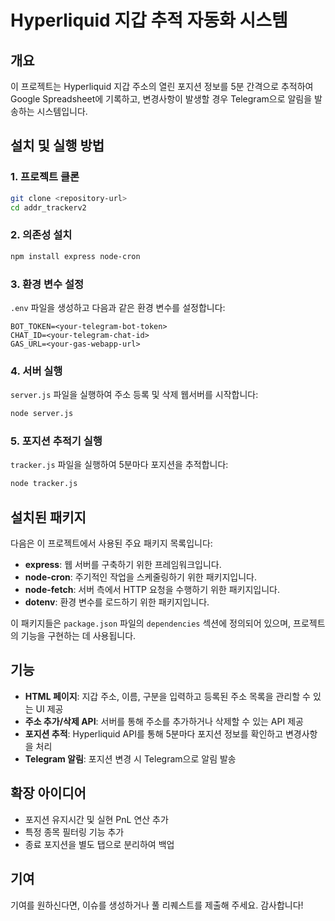 # Hyperliquid 지갑 추적 자동화 시스템

## 개요

이 프로젝트는 Hyperliquid 지갑 주소의 열린 포지션 정보를 5분 간격으로 추적하여 Google Spreadsheet에 기록하고, 변경사항이 발생할 경우 Telegram으로 알림을 발송하는 시스템입니다.

## 설치 및 실행 방법

### 1. 프로젝트 클론
```bash
git clone <repository-url>
cd addr_trackerv2
```

### 2. 의존성 설치
```bash
npm install express node-cron
```

### 3. 환경 변수 설정
`.env` 파일을 생성하고 다음과 같은 환경 변수를 설정합니다:
```
BOT_TOKEN=<your-telegram-bot-token>
CHAT_ID=<your-telegram-chat-id>
GAS_URL=<your-gas-webapp-url>
```

### 4. 서버 실행
`server.js` 파일을 실행하여 주소 등록 및 삭제 웹서버를 시작합니다:
```bash
node server.js
```

### 5. 포지션 추적기 실행
`tracker.js` 파일을 실행하여 5분마다 포지션을 추적합니다:
```bash
node tracker.js
```

## 설치된 패키지

다음은 이 프로젝트에서 사용된 주요 패키지 목록입니다:

- **express**: 웹 서버를 구축하기 위한 프레임워크입니다.
- **node-cron**: 주기적인 작업을 스케줄링하기 위한 패키지입니다.
- **node-fetch**: 서버 측에서 HTTP 요청을 수행하기 위한 패키지입니다.
- **dotenv**: 환경 변수를 로드하기 위한 패키지입니다.

이 패키지들은 `package.json` 파일의 `dependencies` 섹션에 정의되어 있으며, 프로젝트의 기능을 구현하는 데 사용됩니다.

## 기능

- **HTML 페이지**: 지갑 주소, 이름, 구분을 입력하고 등록된 주소 목록을 관리할 수 있는 UI 제공
- **주소 추가/삭제 API**: 서버를 통해 주소를 추가하거나 삭제할 수 있는 API 제공
- **포지션 추적**: Hyperliquid API를 통해 5분마다 포지션 정보를 확인하고 변경사항을 처리
- **Telegram 알림**: 포지션 변경 시 Telegram으로 알림 발송

## 확장 아이디어

- 포지션 유지시간 및 실현 PnL 연산 추가
- 특정 종목 필터링 기능 추가
- 종료 포지션을 별도 탭으로 분리하여 백업

## 기여

기여를 원하신다면, 이슈를 생성하거나 풀 리퀘스트를 제출해 주세요. 감사합니다! 